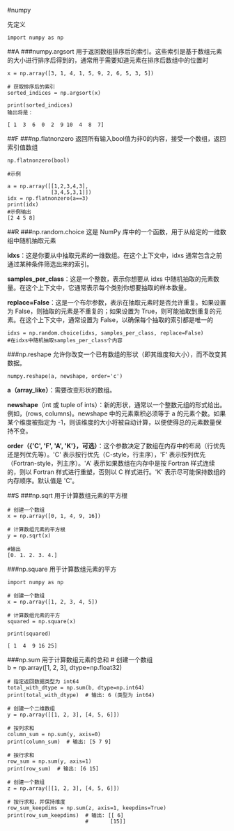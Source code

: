 #numpy

先定义

	import numpy as np

##A
###numpy.argsort
用于返回数组排序后的索引。这些索引是基于数组元素的大小进行排序后得到的，通常用于需要知道元素在排序后数组中的位置时
	
	x = np.array([3, 1, 4, 1, 5, 9, 2, 6, 5, 3, 5])  
	  
	# 获取排序后的索引  
	sorted_indices = np.argsort(x)  
	  
	print(sorted_indices)
	输出将是：
	
	[ 1  3  6  0  2  9 10  4  8  7]

##F
###np.flatnonzero
返回所有输入bool值为非0的内容，接受一个数组，返回索引值数组

	np.flatnonzero(bool)

	#示例

	a = np.array([[1,2,3,4,3],
	              [3,4,5,3,1]])
	idx = np.flatnonzero(a==3)
	print(idx)
	#示例输出
	[2 4 5 8]

##R
###np.random.choice
这是 NumPy 库中的一个函数，用于从给定的一维数组中随机抽取元素

**idxs**：这是你要从中抽取元素的一维数组。在这个上下文中，idxs 通常包含之前通过某种条件筛选出来的索引。

**samples_per_class**：这是一个整数，表示你想要从 idxs 中随机抽取的元素数量。在这个上下文中，它通常表示每个类别你想要抽取的样本数量。

**replace=False**：这是一个布尔参数，表示在抽取元素时是否允许重复。如果设置为 False，则抽取的元素是不重复的；如果设置为 True，则可能抽取到重复的元素。在这个上下文中，通常设置为 False，以确保每个抽取的索引都是唯一的

	idxs = np.random.choice(idxs, samples_per_class, replace=False)
	#在idxs中随机抽取samples_per_class个内容

###np.reshape
允许你改变一个已有数组的形状（即其维度和大小），而不改变其数据。

	numpy.reshape(a, newshape, order='c')

**a（array_like）**：需要改变形状的数组。

**newshape**（int 或 tuple of ints）：新的形状，通常以一个整数元组的形式给出。例如，(rows, columns)。newshape 中的元素乘积必须等于 a 的元素个数。如果某个维度被指定为 -1，则该维度的大小将被自动计算，以便使得总的元素数量保持不变。

**order（{'C', 'F', 'A', 'K'}，可选）**：这个参数决定了数组在内存中的布局（行优先还是列优先等）。'C' 表示按行优先（C-style，行主序），'F' 表示按列优先（Fortran-style，列主序）。'A' 表示如果数组在内存中是按 Fortran 样式连续的，则以 Fortran 样式进行重塑，否则以 C 样式进行。'K' 表示尽可能保持数组的内存顺序。默认值是 'C'。

##S
###np.sqrt
用于计算数组元素的平方根
	
	# 创建一个数组  
	x = np.array([0, 1, 4, 9, 16])  
	  
	# 计算数组元素的平方根  
	y = np.sqrt(x)	
	
	#输出
	[0. 1. 2. 3. 4.]

###np.square
用于计算数组元素的平方
	
	import numpy as np  
	  
	# 创建一个数组  
	x = np.array([1, 2, 3, 4, 5])  
	  
	# 计算数组元素的平方  
	squared = np.square(x)  
	  
	print(squared)
	
	[ 1  4  9 16 25]

###np.sum
用于计算数组元素的总和
	# 创建一个数组  
	b = np.array([1, 2, 3], dtype=np.float32)  
	
	# 指定返回数据类型为 int64  
	total_with_dtype = np.sum(b, dtype=np.int64)  
	print(total_with_dtype)  # 输出: 6 (类型为 int64)
	
	# 创建一个二维数组  
	y = np.array([[1, 2, 3], [4, 5, 6]])  
	
	# 按列求和  
	column_sum = np.sum(y, axis=0)  
	print(column_sum)  # 输出: [5 7 9]  
	
	# 按行求和  
	row_sum = np.sum(y, axis=1)  
	print(row_sum)  # 输出: [6 15]
	
	# 创建一个数组  
	z = np.array([[1, 2, 3], [4, 5, 6]])  
	
	# 按行求和，并保持维度  
	row_sum_keepdims = np.sum(z, axis=1, keepdims=True)  
	print(row_sum_keepdims)  # 输出: [[ 6]  
	                         #       [15]]